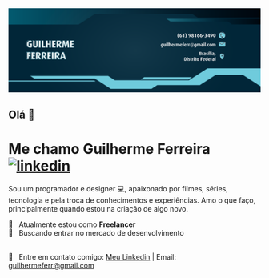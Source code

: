 <img width="auto" src="https://github.com/guilhermeferr/guilhermeferr/blob/master/capa-gui-github.png">


## Olá 👋

# Me chamo **Guilherme Ferreira** [![linkedin](https://user-images.githubusercontent.com/56324728/87433331-91935a00-c5bf-11ea-8f60-63cc95788ee6.png)](https://www.linkedin.com/in/guilherme-ferreira-a1b9726b/)

Sou um programador e designer :computer:, apaixonado por filmes, séries, tecnologia e pela troca de conhecimentos e experiências. 
Amo o que faço, principalmente quando estou na criação de algo novo.

 :rocket:  &nbsp; Atualmente estou como **Freelancer**
 <br/> :purple_heart: &nbsp; Buscando entrar no mercado de desenvolvimento

 
 <br/> :email: &nbsp; Entre em contato comigo: <a href="https://www.linkedin.com/in/guilherme-ferreira-a1b9726b/" target="_blank"> Meu Linkedin</a> 
| 
Email: guilhermeferr@gmail.com
